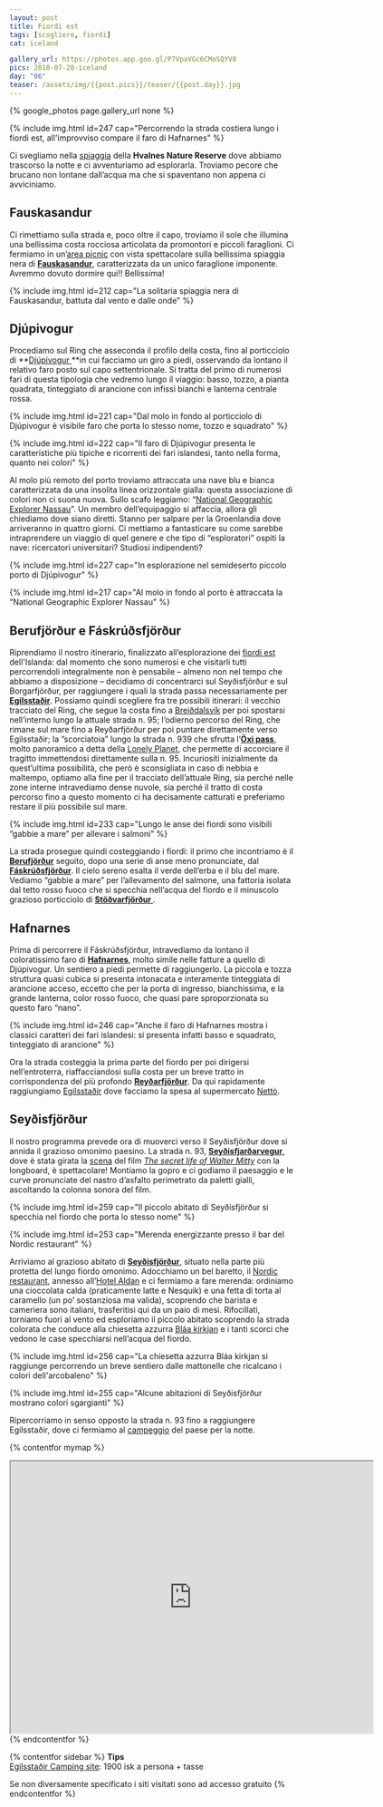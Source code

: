 ```yaml
---
layout: post
title: Fiordi est
tags: [scogliere, fiordi]
cat: iceland

gallery_url: https://photos.app.goo.gl/P7VpaVGc6CMoSQYV8
pics: 2018-07-28-iceland
day: "06"
teaser: /assets/img/{{post.pics}}/teaser/{{post.day}}.jpg
---
```


{% google_photos page.gallery_url none %}

{% include img.html id=247 cap="Percorrendo la strada costiera lungo i fiordi est, all'improvviso compare il faro di Hafnarnes" %}

Ci svegliamo nella [spiaggia](https://www.park4night.com/lieu/39281//Picnic-area#.XDO_8jAo_if) della **Hvalnes Nature Reserve** dove abbiamo trascorso la notte e ci avventuriamo ad esplorarla. Troviamo pecore che brucano non lontane dall’acqua ma che si spaventano non appena ci avviciniamo.

## Fauskasandur

Ci rimettiamo sulla strada e, poco oltre il capo, troviamo il sole che illumina una bellissima costa rocciosa articolata da promontori e piccoli faraglioni. Ci fermiamo in un’[area picnic](https://park4night.com/lieu/111259/#prettyPhoto) con vista spettacolare sulla bellissima spiaggia nera di **[Fauskasandur](https://mapcarta.com/17609446)**, caratterizzata da un unico faraglione imponente. Avremmo dovuto dormire qui!! Bellissima!

{% include img.html id=212 cap="La solitaria spiaggia nera di Fauskasandur, battuta dal vento e dalle onde" %}

## Djúpivogur

Procediamo sul Ring che asseconda il profilo della costa, fino al porticciolo di **[Djúpivogur ](https://guidetoiceland.is/travel-iceland/drive/djupivogur)**in cui facciamo un giro a piedi, osservando da lontano il relativo faro posto sul capo settentrionale. Si tratta del primo di numerosi fari di questa tipologia che vedremo lungo il viaggio: basso, tozzo, a pianta quadrata, tinteggiato di arancione con infissi bianchi e lanterna centrale rossa.

{% include img.html id=221 cap="Dal molo in fondo al porticciolo di Djúpivogur è visibile faro che porta lo stesso nome, tozzo e squadrato" %}

{% include img.html id=222 cap="Il faro di Djúpivogur presenta le caratteristiche più tipiche e ricorrenti dei fari islandesi, tanto nella forma, quanto nei colori" %}

Al molo più remoto del porto troviamo attraccata una nave blu e bianca caratterizzata da una insolita linea orizzontale gialla: questa associazione di colori non ci suona nuova. Sullo scafo leggiamo: “[National Geographic Explorer Nassau](https://www.nationalgeographic.com/expeditions/ships/national-geographic-explorer/)”. Un membro dell’equipaggio si affaccia, allora gli chiediamo dove siano diretti. Stanno per salpare per la Groenlandia dove arriveranno in quattro giorni. Ci mettiamo a fantasticare su come sarebbe intraprendere un viaggio di quel genere e che tipo di “esploratori” ospiti la nave: ricercatori universitari? Studiosi indipendenti?

{% include img.html id=227 cap="In esplorazione nel semideserto piccolo porto di Djúpivogur" %}

{% include img.html id=217 cap="Al molo in fondo al porto è attraccata la “National Geographic Explorer Nassau" %}

## Berufjörður e Fáskrúðsfjörður

Riprendiamo il nostro itinerario, finalizzato all’esplorazione dei [fiordi est](https://guidetoiceland.is/travel-iceland/drive/east-fjords) dell'Islanda: dal momento che sono numerosi e che visitarli tutti percorrendoli integralmente non è pensabile – almeno non nel tempo che abbiamo a disposizione – decidiamo di concentrarci sul Seyðisfjörður e sul Borgarfjörður, per raggiungere i quali la strada passa necessariamente per [**Egilsstaðir**](http://www.visitegilsstadir.is/en). Possiamo quindi scegliere fra tre possibili itinerari: il vecchio tracciato del Ring, che segue la costa fino a [Breiðdalsvík](https://breiddalsvik.is/) per poi spostarsi nell’interno lungo la attuale strada n. 95; l’odierno percorso del Ring, che rimane sul mare fino a Reyðarfjörður per poi puntare direttamente verso Egilsstaðir; la ”scorciatoia” lungo la strada n. 939 che sfrutta l’[**Öxi pass**](https://www.dangerousroads.org/europe/iceland/6361-%C3%B6xi-pass.html), molto panoramico a detta della [Lonely Planet](https://shop.lonelyplanetitalia.it/prodotto/guida-di-viaggio-islanda), che permette di accorciare il tragitto immettendosi direttamente sulla n. 95. Incuriositi inizialmente da quest’ultima possibilità, che però è sconsigliata in caso di nebbia e maltempo, optiamo alla fine per il tracciato dell’attuale Ring, sia perché nelle zone interne intravediamo dense nuvole, sia perché il tratto di costa percorso fino a questo momento ci ha decisamente catturati e preferiamo restare il più possibile sul mare.

{% include img.html id=233 cap="Lungo le anse dei fiordi sono visibili “gabbie a mare” per allevare i salmoni" %}

La strada prosegue quindi costeggiando i fiordi: il primo che incontriamo è il [**Berufjörður**](https://guidetoiceland.is/travel-iceland/drive/berufjordur) seguito, dopo una serie di anse meno pronunciate, dal [**Fáskrúðsfjörður**](https://icelandtravelguide.is/locations/faskrudsfjordur-village/). Il cielo sereno esalta il verde dell’erba e il blu del mare. Vediamo “gabbie a mare” per l’allevamento del salmone, una fattoria isolata dal tetto rosso fuoco che si specchia nell’acqua del fiordo e il minuscolo grazioso porticciolo di **[Stöðvarfjörður ](https://www.lonelyplanetitalia.it/destinazioni/islanda/stoedjvarfjoerdjur)**.

## Hafnarnes

Prima di percorrere il Fáskrúðsfjörður, intravediamo da lontano il coloratissimo faro di [**Hafnarnes**](https://www.east.is/en/place/hafnarnes-lighthouse), molto simile nelle fatture a quello di Djúpivogur. Un sentiero a piedi permette di raggiungerlo. La piccola e tozza struttura quasi cubica si presenta intonacata e interamente tinteggiata di arancione acceso, eccetto che per la porta di ingresso, bianchissima, e la grande lanterna, color rosso fuoco, che quasi pare sproporzionata su questo faro “nano”.

{% include img.html id=246 cap="Anche il faro di Hafnarnes mostra i classici caratteri dei fari islandesi: si presenta infatti basso e squadrato, tinteggiato di arancione" %}

Ora la strada costeggia la prima parte del fiordo per poi dirigersi nell’entroterra, riaffacciandosi sulla costa per un breve tratto in corrispondenza del più profondo [**Reyðarfjörður**](https://www.east.is/en/destinations/communities/reydarfjordur). Da qui rapidamente raggiungiamo [Egilsstaðir](http://www.visitegilsstadir.is/en) dove facciamo la spesa al supermercato [Nettò](https://netto.is/).

## Seyðisfjörður

Il nostro programma prevede ora di muoverci verso il Seyðisfjörður dove si annida il grazioso omonimo paesino. La strada n. 93, **[Seyðisfjarðarvegur](https://it.wikipedia.org/wiki/Sey%C3%B0isfjar%C3%B0arvegur)**, dove è stata girata la [scena](https://www.youtube.com/watch?time_continue=1&v=cT_Wuzag6VU) del film *[The secret life of Walter Mitty](https://it.wikipedia.org/wiki/I_sogni_segreti_di_Walter_Mitty)* con la longboard, è spettacolare! Montiamo la gopro e ci godiamo il paesaggio e le curve pronunciate del nastro d’asfalto perimetrato da paletti gialli, ascoltando la colonna sonora del film.

{% include img.html id=259 cap="Il piccolo abitato di Seyðisfjörður si specchia nel fiordo che porta lo stesso nome" %}

{% include img.html id=253 cap="Merenda energizzante presso il bar del Nordic restaurant" %}
 
Arriviamo al grazioso abitato di **[Seyðisfjörður](https://www.visitseydisfjordur.com/)**, situato nella parte più protetta del lungo fiordo omonimo. Adocchiamo un bel baretto, il [Nordic restaurant](https://hotelaldan.is/en/restaurants-in-seydisfjordur/), annesso all’[Hotel Aldan](https://www.facebook.com/aldanhotel/) e ci fermiamo a fare merenda: ordiniamo una cioccolata calda (praticamente latte e Nesquik) e una fetta di torta al caramello (un po’ sostanziosa ma valida), scoprendo che barista e cameriera sono italiani, trasferitisi qui da un paio di mesi. Rifocillati, torniamo fuori al vento ed esploriamo il piccolo abitato scoprendo la strada colorata che conduce alla chiesetta azzurra [Bláa kirkjan](https://www.visitseydisfjordur.com/is/project/blaa-kirkjan/) e i tanti scorci che vedono le case specchiarsi nell’acqua del fiordo.

{% include img.html id=256 cap="La chiesetta azzurra Bláa kirkjan si raggiunge percorrendo un breve sentiero dalle mattonelle che ricalcano i colori dell'arcobaleno" %}

{% include img.html id=255 cap="Alcune abitazioni di Seyðisfjörður mostrano colori sgargianti" %}

Ripercorriamo in senso opposto la strada n. 93 fino a raggiungere Egilsstaðir, dove ci fermiamo al [campeggio](https://park4night.com/lieu/110736/#.XDkL5VySPic) del paese per la notte.

{% contentfor mymap %}
<iframe src="https://www.google.com/maps/d/embed?mid=1U290yH9fVQndFG60VB08tNe_MGHNRUAn&ehbc=2E312F" width="640" height="480"></iframe>
{% endcontentfor %}

{% contentfor sidebar %}
**Tips**  
[Egilsstaðir Camping site](http://www.visitegilsstadir.is/en/where-to-stay/egilsstadir-camping-ground): 1900 isk a persona + tasse

Se non diversamente specificato i siti visitati sono ad accesso gratuito
{% endcontentfor %}